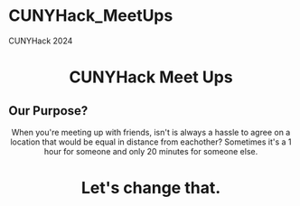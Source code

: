 # CUNYHack_MeetUps
CUNYHack 2024 
<div>
    <h1  align="center" >CUNYHack Meet Ups</h1>
</div>

## Our Purpose?

<p align="center">
When you're meeting up with friends, isn't is always a hassle to agree on a location that would be equal in distance from eachother? Sometimes it's a 1 hour for someone and only 20 minutes for someone else. 
</p>

<div>
    <h1  align="center" >Let's change that.</h1>
</div>
